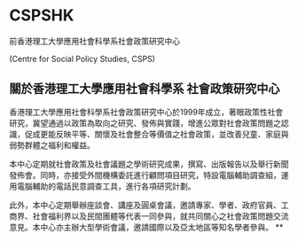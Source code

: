 # CSPSHK

前香港理工大學應用社會科學系社會政策研究中心

(Centre for Social Policy Studies, CSPS)


## **關於香港理工大學應用社會科學系 社會政策研究中心**

香港理工大學應用社會科學系社會政策研究中心於1999年成立，著眼政策性社會研究，冀望通過以政策為取向之研究、發佈與實踐，增進公眾對社會政策問題之認識，促成更能反映平等、關懷及社會整合等價值之社會政策，並改善兒童、家庭與弱勢群體之福利和權益。

本中心定期就社會政策及社會議題之學術研究成果，撰寫、出版報告以及舉行新聞發佈會。同時，亦接受外間機構委託進行顧問項目研究，特設電腦輔助調查組，運用電腦輔助的電話民意調查工具，進行各項研究計劃。

此外，本中心定期舉辦座談會、講座及圓桌會議，邀請專家、學者、政府官員、工商界、社會福利界以及民間團體等代表一同參與，就共同關心之社會政策問題交流意見。本中心亦主辦大型學術會議，邀請國際以及亞太地區等知名學者參與。
**
